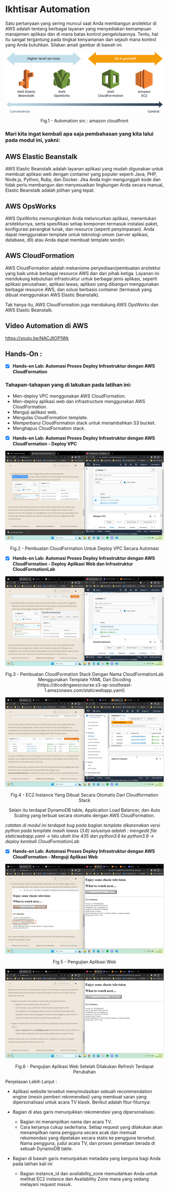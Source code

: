 # Ikhtisar Automation

Satu pertanyaan yang sering muncul saat Anda membangun arsitektur di AWS adalah tentang berbagai layanan yang menyediakan kemampuan manajemen aplikasi dan di mana batas kontrol pengelolaannya. Tentu, hal itu sangat tergantung pada tingkat kenyamanan dan sejauh mana kontrol yang Anda butuhkan. Silakan amati gambar di bawah ini.

<div align="center">
<img src="./image/automation09.png" alt="amazon cloudfront"/>
<p> Fig.1 - Automation src : amazon cloudfront </p>
</div>


### Mari kita ingat kembali apa saja pembahasan yang kita lalui pada modul ini, yakni:
## AWS Elastic Beanstalk
AWS Elastic Beanstalk adalah layanan aplikasi yang mudah digunakan untuk membuat aplikasi web dengan container yang populer seperti Java, PHP, Node.js, Python, Ruby, dan Docker. Jika Anda ingin mengunggah kode dan tidak perlu membangun dan menyesuaikan lingkungan Anda secara manual, Elastic Beanstalk adalah pilihan yang tepat.


## AWS OpsWorks
AWS OpsWorks memungkinkan Anda meluncurkan aplikasi, menentukan arsitekturnya, serta spesifikasi setiap komponen termasuk instalasi paket, konfigurasi perangkat lunak, dan resource (seperti penyimpanan). Anda dapat menggunakan template untuk teknologi umum (server aplikasi, database, dll) atau Anda dapat membuat template sendiri.


## AWS CloudFormation
AWS CloudFormation adalah mekanisme penyediaan/pembuatan arsitektur yang baik untuk berbagai resource AWS dan dari pihak ketiga. Layanan ini mendukung kebutuhan infrastruktur untuk berbagai jenis aplikasi, seperti aplikasi perusahaan, aplikasi lawas, aplikasi yang dibangun menggunakan berbagai resource AWS, dan solusi berbasis container (termasuk yang dibuat menggunakan AWS Elastic Beanstalk).

Tak hanya itu, AWS CloudFormation juga mendukung AWS OpsWorks dan AWS Elastic Beanstalk.

## Video Automation di AWS
https://youtu.be/NACJllOP1Wk

## Hands-On :
- [x] **Hands-on Lab: Automasi Proses Deploy Infrastruktur dengan AWS CloudFormation**
 ### Tahapan-tahapan yang di lakukan pada latihan ini:
- Men-deploy VPC menggunakan AWS CloudFormation.
- Men-deploy aplikasi web dan infrastructure menggunakan AWS CloudFormation.
- Menguji aplikasi web.
- Mengulas CloudFormation template.
- Memperbarui CloudFormation stack untuk menambahkan S3 bucket.
- Menghapus CloudFormation stack.

- [x] **Hands-on Lab: Automasi Proses Deploy Infrastruktur dengan AWS CloudFormation - Deploy VPC**

<div align="center">
<img src="./image/HO-09/Hands-On-9-1.png" alt="Pembuatan CloudFormation"/>
<p> Fig.2 - Pembuatan CloudFormation Untuk Deploy VPC Secara Automasi</p>
</div>

- [x] **Hands-on Lab: Automasi Proses Deploy Infrastruktur dengan AWS CloudFormation - Deploy Aplikasi Web dan Infrastruktur CloudFormationLab**

<div align="center">
<img src="./image/HO-09/Hands-On-9-2.png" alt="Pembuatan CloudFormation stack"/>
<p> Fig.3 - Pembuatan CloudFormation Stack Dengan Nama CloudFormationLab Menggunakan Template YAML Dari Dicoding 
(https://dicodingawscourse.s3-ap-southeast-1.amazonaws.com/staticwebapp.yaml)
</p>

<img src="./image/HO-09/Hands-On-9-3.png" alt="Amazon EC2 Instance"/>
<p> Fig.4 - EC2 Instance Yang Dibuat Secara Otomatis Dari Cloudformation Stack</p>

<p> Selain itu terdapat DynamoDB table, Application Load Balancer, dan Auto Scaling yang terbuat secara otomatis dengan AWS CloudFormation. </p>
</div>

*catatan di modul ini terdapat bug pada bagian template dikarenakan versi python pada template masih lawas (3.6) solusinya adalah :
mengedit file staticwebapp.yaml -> lalu ubah line 435 dari python3.6 ke python3.9 -> deploy kembali CloudFormationLab*

- [x] **Hands-on Lab: Automasi Proses Deploy Infrastruktur dengan AWS CloudFormation - Menguji Aplikasi Web**

<div align="center">
<img src="./image/HO-09/Hands-On-9-4.png" alt="Pengujian Web"/>
<p> Fig.5 - Pengujian Aplikasi Web
</p>

<img src="./image/HO-09/Hands-On-9-5.png" alt="Amazon EC2 Instance"/>
<p> Fig.6 - Pengujian Aplikasi Web Setelah Dilakukan Refresh Terdapat Perubahan </p>
</div>

Penjelasan Lebih Lanjut :

- Aplikasi website tersebut menyimulasikan sebuah recommendation engine (mesin pemberi rekomendasi) yang membuat saran yang dipersonalisasi untuk acara TV klasik. Berikut adalah fitur-fiturnya:

- Bagian di atas garis menunjukkan rekomendasi yang dipersonalisasi.
  - Bagian ini menampilkan nama dan acara TV.
  - Cara kerjanya cukup sederhana. Setiap request yang dilakukan akan menampilkan nama pengguna secara acak dan memuat rekomendasi yang dipetakan secara statis ke pengguna tersebut. Nama pengguna, judul acara TV, dan proses pemetaan berada di sebuah DynamoDB table.
- Bagian di bawah garis menunjukkan metadata yang berguna bagi Anda pada latihan kali ini
  - Bagian instance_id dan availability_zone memudahkan Anda untuk melihat EC2 instance dan Availability Zone mana yang sedang melayani request masuk.
